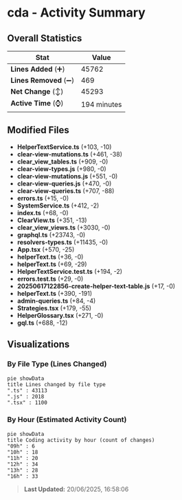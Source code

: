 # cda - Activity Summary 

## Overall Statistics

| Stat                   | Value                                                             |
| ---------------------- | ----------------------------------------------------------------- |
| **Lines Added** (➕)   | 45762                                          |
| **Lines Removed** (➖) | 469                                        |
| **Net Change** (↕)    | 45293                |
| **Active Time** (⌚)   | 194 minutes |


## Modified Files
- **HelperTextService.ts** (+103, -10)
- **clear-view-mutations.ts** (+461, -38)
- **clear_view_tables.ts** (+909, -0)
- **clear-view-types.js** (+980, -0)
- **clear-view-mutations.js** (+551, -0)
- **clear-view-queries.js** (+470, -0)
- **clear-view-queries.ts** (+707, -88)
- **errors.ts** (+15, -0)
- **SystemService.ts** (+412, -2)
- **index.ts** (+68, -0)
- **ClearView.ts** (+351, -13)
- **clear_view_views.ts** (+3030, -0)
- **graphql.ts** (+23743, -0)
- **resolvers-types.ts** (+11435, -0)
- **App.tsx** (+570, -25)
- **helperText.ts** (+36, -0)
- **helperText.ts** (+69, -29)
- **HelperTextService.test.ts** (+194, -2)
- **errors.test.ts** (+29, -0)
- **20250617122856-create-helper-text-table.js** (+17, -0)
- **helperText.ts** (+390, -191)
- **admin-queries.ts** (+84, -4)
- **Strategies.tsx** (+179, -55)
- **HelperGlossary.tsx** (+271, -0)
- **gql.ts** (+688, -12)

## Visualizations

### By File Type (Lines Changed)

```mermaid
pie showData
title Lines changed by file type
".ts" : 43113
".js" : 2018
".tsx" : 1100
```

### By Hour (Estimated Activity Count)

```mermaid
pie showData
title Coding activity by hour (count of changes)
"09h" : 6
"10h" : 18
"11h" : 20
"12h" : 34
"13h" : 28
"16h" : 33
```


> **Last Updated:** 20/06/2025, 16:58:06